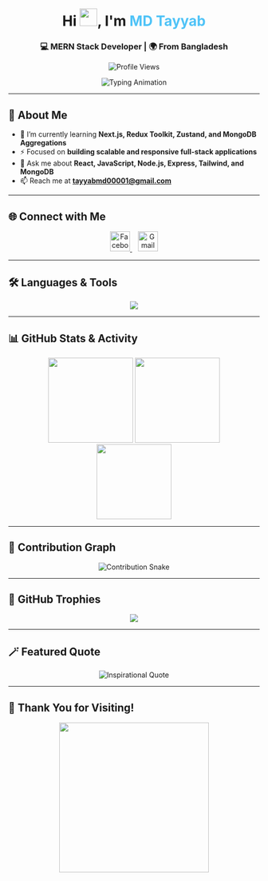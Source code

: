 <!-- Profile Header -->
<h1 align="center">
  Hi <img src="https://media.giphy.com/media/hvRJCLFzcasrR4ia7z/giphy.gif" width="35">, I'm <span style="color:#4FC3F7;">MD Tayyab</span>
</h1>

<h3 align="center">💻 MERN Stack Developer | 🌍 From Bangladesh</h3>

<p align="center">
  <img src="https://komarev.com/ghpvc/?username=tayyab011&label=Profile%20Views&color=blueviolet&style=flat-square" alt="Profile Views" />
</p>

<!-- Typing Animation -->
<p align="center">
  <img src="https://readme-typing-svg.herokuapp.com?font=Fira+Code&weight=600&size=24&pause=1000&color=00BFFF&center=true&vCenter=true&width=700&lines=Full+Stack+MERN+Developer;Open+Source+Contributor;Passionate+About+Clean+Code+%26+Performance;Lifelong+Learner+🚀" alt="Typing Animation" />
</p>

---

## 🧠 About Me  

- 🌱 I’m currently learning **Next.js, Redux Toolkit, Zustand, and MongoDB Aggregations**  
- ⚡ Focused on **building scalable and responsive full-stack applications**  
- 💬 Ask me about **React, JavaScript, Node.js, Express, Tailwind, and MongoDB**  
- 📫 Reach me at **tayyabmd00001@gmail.com**

---

## 🌐 Connect with Me
<p align="center">
  <!-- 🌐 Facebook -->
  <a href="https://www.facebook.com/REPLACE_WITH_YOUR_FACEBOOK_USERNAME" target="_blank" rel="noopener noreferrer">
    <img src="https://cdn-icons-png.flaticon.com/512/733/733547.png" alt="Facebook" width="40" height="40"/>
  </a>
  &nbsp;&nbsp;
  <!-- 📧 Gmail -->
  <a href="mailto:tayyabmd00001@gmail.com" target="_blank" rel="noopener noreferrer">
    <img src="https://cdn-icons-png.flaticon.com/512/732/732200.png" alt="Gmail" width="40" height="40"/>
  </a>
</p>

---

## 🛠️ Languages & Tools

<p align="center">
  <img src="https://skillicons.dev/icons?i=html,css,js,react,nextjs,nodejs,express,mongodb,redux,zustand,tailwind,bootstrap,git,figma,vscode" />
</p>

---

## 📊 GitHub Stats & Activity  

<div align="center">

<img src="https://github-readme-stats.vercel.app/api?username=tayyab011&show_icons=true&theme=tokyonight&hide_border=true" height="170"/>
<img src="https://github-readme-streak-stats.herokuapp.com/?user=tayyab011&theme=tokyonight&hide_border=true" height="170"/>

<br>

<img src="https://github-readme-stats.vercel.app/api/top-langs?username=tayyab011&layout=compact&theme=tokyonight&hide_border=true" height="150"/>

</div>

---

## 🐍 Contribution Graph
<p align="center">
  <img src="https://github.com/tayyab011/tayyab011/blob/output/github-contribution-grid-snake.svg" alt="Contribution Snake"/>
</p>

---

## 🧩 GitHub Trophies
<p align="center">
  <img src="https://github-profile-trophy.vercel.app/?username=tayyab011&theme=onestar&no-frame=true&margin-w=15&margin-h=15" />
</p>

---

## 🪄 Featured Quote
<p align="center">
  <img src="https://quotes-github-readme.vercel.app/api?type=horizontal&theme=tokyonight" alt="Inspirational Quote" />
</p>

---

## 🎉 Thank You for Visiting!
<p align="center">
  <img src="https://media.giphy.com/media/v1.Y2lkPTc5MGI3NjExZ3p5bGF5bWZta2F1azNxNm9lYmpoZXVsZ2JicmZpZWdlY2lxdDcyNyZlcD12MV9naWZzX3NlYXJjaCZjdD1n/Y0b2cFMRQAZfHjUMtJ/giphy.gif" width="300"/>
</p>
